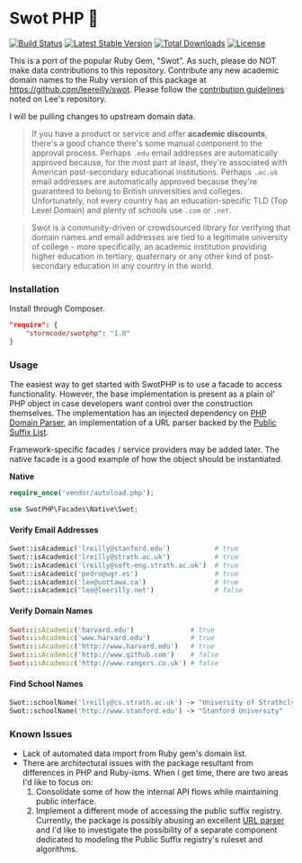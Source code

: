 # Swot PHP :apple:

[![Build Status](https://travis-ci.org/mdwheele/swotphp.svg?branch=master)](https://travis-ci.org/mdwheele/swotphp) [![Latest Stable Version](https://poser.pugx.org/mdwheele/swotphp/v/stable.svg)](https://packagist.org/packages/mdwheele/swotphp) [![Total Downloads](https://poser.pugx.org/mdwheele/swotphp/downloads.svg)](https://packagist.org/packages/mdwheele/swotphp) [![License](https://poser.pugx.org/mdwheele/swotphp/license.svg)](https://packagist.org/packages/mdwheele/swotphp)

This is a port of the popular Ruby Gem, "Swot".  As such, please do NOT make data contributions to this repository.
Contribute any new academic domain names to the Ruby version of this package at https://github.com/leereilly/swot.
Please follow the [contribution guidelines](https://github.com/leereilly/swot/blob/master/CONTRIBUTING.md) noted on 
Lee's repository.

I will be pulling changes to upstream domain data.

> If you have a product or service and offer **academic discounts**, there's a good chance there's some manual 
> component to the approval process. Perhaps `.edu` email addresses are automatically approved because, for the most 
> part at least, they're associated with American post-secondary educational institutions. Perhaps `.ac.uk` email 
> addresses are automatically approved because they're guaranteed to belong to British universities and colleges. 
> Unfortunately, not every country has an education-specific TLD (Top Level Domain) and plenty of schools use `.com` 
> or `.net`.

> Swot is a community-driven or crowdsourced library for verifying that domain names and email addresses are tied to 
> a legitimate university of college - more specifically, an academic institution providing higher education in 
> tertiary, quaternary or any other kind of post-secondary education in any country in the world.

### Installation

Install through Composer.

```json
"require": {
    "stormcode/swotphp": "1.0"
}
```

### Usage

The easiest way to get started with SwotPHP is to use a facade to access functionality.  However, the base
implementation is present as a plain ol' PHP object in case developers want control over the construction themselves.
The implementation has an injected dependency on [PHP Domain Parser](https://github.com/jeremykendall/php-domain-parser),
an implementation of a URL parser backed by the [Public Suffix List](http://publicsuffix.org).

Framework-specific facades / service providers may be added later.  The native facade is a good example of how
the object should be instantiated.

**Native**

```php
require_once('vendor/autoload.php');

use SwotPHP\Facades\Native\Swot;
```

#### Verify Email Addresses

```php
Swot::isAcademic('lreilly@stanford.edu')           # true
Swot::isAcademic('lreilly@strath.ac.uk')           # true
Swot::isAcademic('lreilly@soft-eng.strath.ac.uk')  # true
Swot::isAcademic('pedro@ugr.es')                   # true
Swot::isAcademic('lee@uottawa.ca')                 # true
Swot::isAcademic('lee@leerilly.net')               # false
```

#### Verify Domain Names

```ruby
Swot::isAcademic('harvard.edu')              # true
Swot::isAcademic('www.harvard.edu')          # true
Swot::isAcademic('http://www.harvard.edu')   # true
Swot::isAcademic('http://www.github.com')    # false
Swot::isAcademic('http://www.rangers.co.uk') # false
```

#### Find School Names

```php
Swot::schoolName('lreilly@cs.strath.ac.uk') -> "University of Strathclyde"
Swot::schoolName('http://www.stanford.edu') -> "Stanford University"
```

### Known Issues

- Lack of automated data import from Ruby gem's domain list.
- There are architectural issues with the package resultant from differences in PHP and Ruby-isms. When I get time, there are two areas I'd like to focus on:
    1. Consolidate some of how the internal API flows while maintaining public interface.
    2. Implement a different mode of accessing the public suffix registry.  Currently, the package is possibly abusing an excellent [URL parser](https://github.com/jeremykendall/php-domain-parser) and I'd like to investigate the possibility of a separate component dedicated to modeling the Public Suffix registry's ruleset and algorithms.
